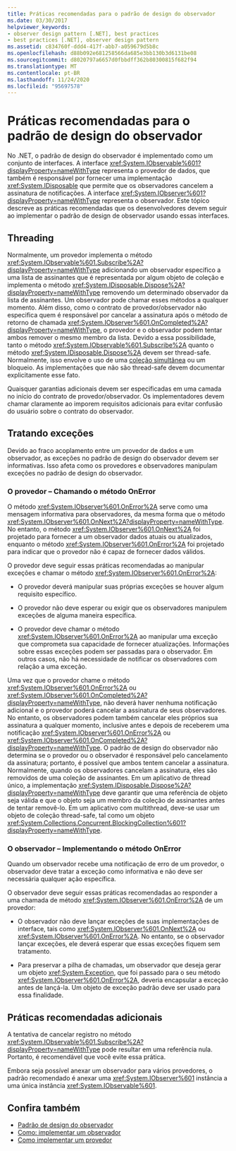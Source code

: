 ```yaml
---
title: Práticas recomendadas para o padrão de design do observador
ms.date: 03/30/2017
helpviewer_keywords:
- observer design pattern [.NET], best practices
- best practices [.NET], observer design pattern
ms.assetid: c834760f-ddd4-417f-abb7-a059679d5b8c
ms.openlocfilehash: d88b092e681258566da685e3bb130b3d6131be08
ms.sourcegitcommit: d8020797a6657d0fbbdff362b80300815f682f94
ms.translationtype: MT
ms.contentlocale: pt-BR
ms.lasthandoff: 11/24/2020
ms.locfileid: "95697578"
---
```

# <a name="observer-design-pattern-best-practices"></a>Práticas recomendadas para o padrão de design do observador

No .NET, o padrão de design do observador é implementado como um conjunto de interfaces. A interface <xref:System.IObservable%601?displayProperty=nameWithType> representa o provedor de dados, que também é responsável por fornecer uma implementação <xref:System.IDisposable> que permite que os observadores cancelem a assinatura de notificações. A interface <xref:System.IObserver%601?displayProperty=nameWithType> representa o observador. Este tópico descreve as práticas recomendadas que os desenvolvedores devem seguir ao implementar o padrão de design de observador usando essas interfaces.  
  
## <a name="threading"></a>Threading  

 Normalmente, um provedor implementa o método <xref:System.IObservable%601.Subscribe%2A?displayProperty=nameWithType> adicionando um observador específico a uma lista de assinantes que é representada por algum objeto de coleção e implementa o método <xref:System.IDisposable.Dispose%2A?displayProperty=nameWithType> removendo um determinado observador da lista de assinantes. Um observador pode chamar esses métodos a qualquer momento. Além disso, como o contrato de provedor/observador não especifica quem é responsável por cancelar a assinatura após o método de retorno de chamada <xref:System.IObserver%601.OnCompleted%2A?displayProperty=nameWithType>, o provedor e o observador podem tentar ambos remover o mesmo membro da lista. Devido a essa possibilidade, tanto o método <xref:System.IObservable%601.Subscribe%2A> quanto o método <xref:System.IDisposable.Dispose%2A> devem ser thread-safe. Normalmente, isso envolve o uso de uma [coleção simultânea](../parallel-programming/data-structures-for-parallel-programming.md) ou um bloqueio. As implementações que não são thread-safe devem documentar explicitamente esse fato.  
  
 Quaisquer garantias adicionais devem ser especificadas em uma camada no início do contrato de provedor/observador. Os implementadores devem chamar claramente ao imporem requisitos adicionais para evitar confusão do usuário sobre o contrato do observador.  
  
## <a name="handling-exceptions"></a>Tratando exceções  

 Devido ao fraco acoplamento entre um provedor de dados e um observador, as exceções no padrão de design do observador devem ser informativas. Isso afeta como os provedores e observadores manipulam exceções no padrão de design do observador.  
  
### <a name="the-provider----calling-the-onerror-method"></a>O provedor – Chamando o método OnError  

 O método <xref:System.IObserver%601.OnError%2A> serve como uma mensagem informativa para observadores, da mesma forma que o método <xref:System.IObserver%601.OnNext%2A?displayProperty=nameWithType>. No entanto, o método <xref:System.IObserver%601.OnNext%2A> foi projetado para fornecer a um observador dados atuais ou atualizados, enquanto o método <xref:System.IObserver%601.OnError%2A> foi projetado para indicar que o provedor não é capaz de fornecer dados válidos.  
  
 O provedor deve seguir essas práticas recomendadas ao manipular exceções e chamar o método <xref:System.IObserver%601.OnError%2A>:  
  
- O provedor deverá manipular suas próprias exceções se houver algum requisito específico.  
  
- O provedor não deve esperar ou exigir que os observadores manipulem exceções de alguma maneira específica.  
  
- O provedor deve chamar o método <xref:System.IObserver%601.OnError%2A> ao manipular uma exceção que comprometa sua capacidade de fornecer atualizações. Informações sobre essas exceções podem ser passadas para o observador. Em outros casos, não há necessidade de notificar os observadores com relação a uma exceção.  
  
 Uma vez que o provedor chame o método <xref:System.IObserver%601.OnError%2A> ou <xref:System.IObserver%601.OnCompleted%2A?displayProperty=nameWithType>, não deverá haver nenhuma notificação adicional e o provedor poderá cancelar a assinatura de seus observadores. No entanto, os observadores podem também cancelar eles próprios sua assinatura a qualquer momento, inclusive antes e depois de receberem uma notificação <xref:System.IObserver%601.OnError%2A> ou <xref:System.IObserver%601.OnCompleted%2A?displayProperty=nameWithType>. O padrão de design do observador não determina se o provedor ou o observador é responsável pelo cancelamento da assinatura; portanto, é possível que ambos tentem cancelar a assinatura. Normalmente, quando os observadores cancelam a assinatura, eles são removidos de uma coleção de assinantes. Em um aplicativo de thread único, a implementação <xref:System.IDisposable.Dispose%2A?displayProperty=nameWithType> deve garantir que uma referência de objeto seja válida e que o objeto seja um membro da coleção de assinantes antes de tentar removê-lo. Em um aplicativo com multithread, deve-se usar um objeto de coleção thread-safe, tal como um objeto <xref:System.Collections.Concurrent.BlockingCollection%601?displayProperty=nameWithType>.  
  
### <a name="the-observer----implementing-the-onerror-method"></a>O observador – Implementando o método OnError  

 Quando um observador recebe uma notificação de erro de um provedor, o observador deve tratar a exceção como informativa e não deve ser necessária qualquer ação específica.  
  
 O observador deve seguir essas práticas recomendadas ao responder a uma chamada de método <xref:System.IObserver%601.OnError%2A> de um provedor:  
  
- O observador não deve lançar exceções de suas implementações de interface, tais como <xref:System.IObserver%601.OnNext%2A> ou <xref:System.IObserver%601.OnError%2A>. No entanto, se o observador lançar exceções, ele deverá esperar que essas exceções fiquem sem tratamento.  
  
- Para preservar a pilha de chamadas, um observador que deseja gerar um objeto <xref:System.Exception>, que foi passado para o seu método <xref:System.IObserver%601.OnError%2A>, deveria encapsular a exceção antes de lançá-la. Um objeto de exceção padrão deve ser usado para essa finalidade.  
  
## <a name="additional-best-practices"></a>Práticas recomendadas adicionais  

 A tentativa de cancelar registro no método <xref:System.IObservable%601.Subscribe%2A?displayProperty=nameWithType> pode resultar em uma referência nula. Portanto, é recomendável que você evite essa prática.  
  
 Embora seja possível anexar um observador para vários provedores, o padrão recomendado é anexar uma <xref:System.IObserver%601> instância a uma única instância <xref:System.IObservable%601>.  
  
## <a name="see-also"></a>Confira também

- [Padrão de design do observador](observer-design-pattern.md)
- [Como: implementar um observador](how-to-implement-an-observer.md)
- [Como implementar um provedor](how-to-implement-a-provider.md)
